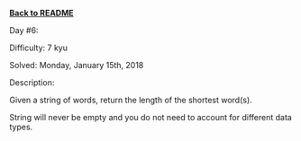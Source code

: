 ﻿<a href=https://github.com/hlais/Kata---a---Day><b>Back to README</b><a>

Day #6: 

Difficulty: 7 kyu

Solved: Monday, January 15th, 2018

Description:

Given a string of words, return the length of the shortest word(s).

String will never be empty and you do not need to account for different data types.

